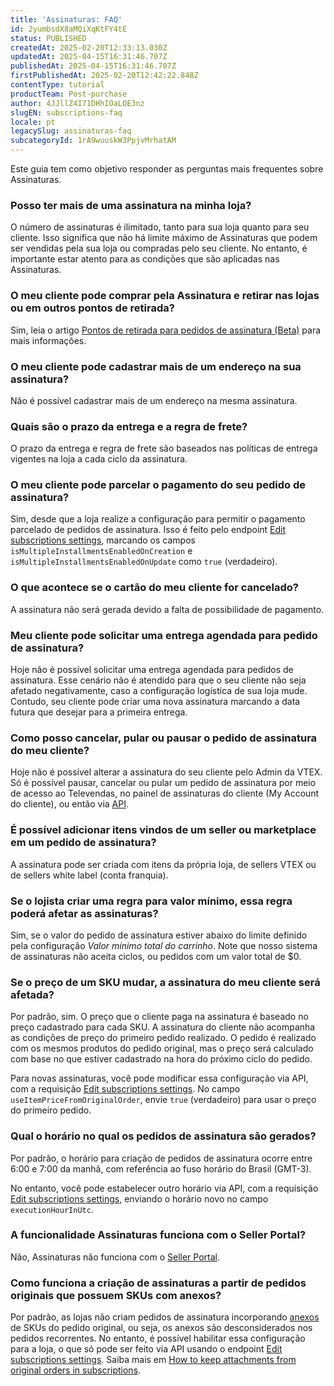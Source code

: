 ```yaml
---
title: 'Assinaturas: FAQ'
id: 2yumbsdX8aMQiXqKtFY4tE
status: PUBLISHED
createdAt: 2025-02-20T12:33:13.030Z
updatedAt: 2025-04-15T16:31:46.707Z
publishedAt: 2025-04-15T16:31:46.707Z
firstPublishedAt: 2025-02-20T12:42:22.848Z
contentType: tutorial
productTeam: Post-purchase
author: 4JJllZ4I71DHhIOaLOE3nz
slugEN: subscriptions-faq
locale: pt
legacySlug: assinaturas-faq
subcategoryId: 1rA9wuuskW3PpjvMrhatAM
---
```


Este guia tem como objetivo responder as perguntas mais frequentes sobre Assinaturas.

### Posso ter mais de uma assinatura na minha loja?
O número de assinaturas é ilimitado, tanto para sua loja quanto para seu cliente. Isso significa que não há limite máximo de Assinaturas que podem ser vendidas pela sua loja ou compradas pelo seu cliente. No entanto, é importante estar atento para as condições que são aplicadas nas Assinaturas.

### O meu cliente pode comprar pela Assinatura e retirar nas lojas ou em outros pontos de retirada?
Sim, leia o artigo [Pontos de retirada para pedidos de assinatura (Beta)](/pt/tutorial/pontos-de-retirada-para-pedidos-de-assinatura-beta--csIqB6iBh4QNIFdEj0nVv) para mais informações.

### O meu cliente pode cadastrar mais de um endereço na sua assinatura?
Não é possível cadastrar mais de um endereço na mesma assinatura.

### Quais são o prazo da entrega e a regra de frete?
O prazo da entrega e regra de frete são baseados nas políticas de entrega vigentes na loja a cada ciclo da assinatura.

### O meu cliente pode parcelar o pagamento do seu pedido de assinatura?
Sim, desde que a loja realize a configuração para permitir o pagamento parcelado de pedidos de assinatura. Isso é feito pelo endpoint [Edit subscriptions settings](https://developers.vtex.com/docs/api-reference/subscriptions-api-v3#post-/api/rns/settings), marcando os campos `isMultipleInstallmentsEnabledOnCreation` e `isMultipleInstallmentsEnabledOnUpdate` como `true` (verdadeiro).

### O que acontece se o cartão do meu cliente for cancelado?
A assinatura não será gerada devido a falta de possibilidade de pagamento.  

### Meu cliente pode solicitar uma entrega agendada para pedido de assinatura?
Hoje não é possível solicitar uma entrega agendada para pedidos de assinatura. Esse cenário não é atendido para que o seu cliente não seja afetado negativamente, caso a configuração logística de sua loja mude. Contudo, seu cliente pode criar uma nova assinatura marcando a data futura que desejar para a primeira entrega.

### Como posso cancelar, pular ou pausar o pedido de assinatura do meu cliente?
Hoje não é possível alterar a assinatura do seu cliente pelo Admin da VTEX. Só é possível pausar, cancelar ou pular um pedido de assinatura por meio de acesso ao Televendas, no painel de assinaturas do cliente (My Account do cliente), ou então via [API](https://developers.vtex.com/docs/api-reference/subscriptions-api-v3#overview).

### É possível adicionar itens vindos de um seller ou marketplace em um pedido de assinatura?
A assinatura pode ser criada com itens da própria loja, de sellers VTEX ou de sellers white label (conta franquia).

### Se o lojista criar uma regra para valor mínimo, essa regra poderá afetar as assinaturas?
Sim, se o valor do pedido de assinatura estiver abaixo do limite definido pela configuração _Valor mínimo total do carrinho_. Note que nosso sistema de assinaturas não aceita ciclos, ou pedidos com um valor total de $0. 

### Se o preço de um SKU mudar, a assinatura do meu cliente será afetada?
Por padrão, sim. O preço que o cliente paga na assinatura é baseado no preço cadastrado para cada SKU. A assinatura do cliente não acompanha as condições de preço do primeiro pedido realizado. O pedido é realizado com os mesmos produtos do pedido original, mas o preço será calculado com base no que estiver cadastrado na hora do próximo ciclo do pedido.

Para novas assinaturas, você pode modificar essa configuração via API, com a requisição [Edit subscriptions settings](https://developers.vtex.com/docs/api-reference/subscriptions-api-v3#post-/api/rns/settings). No campo `useItemPriceFromOriginalOrder`, envie `true` (verdadeiro) para usar o preço do primeiro pedido.

### Qual o horário no qual os pedidos de assinatura são gerados?
Por padrão, o horário para criação de pedidos de assinatura ocorre entre 6:00 e 7:00 da manhã, com referência ao fuso horário do Brasil (GMT-3).

No entanto, você pode estabelecer outro horário via API, com a requisição [Edit subscriptions settings](https://developers.vtex.com/docs/api-reference/subscriptions-api-v3#post-/api/rns/settings), enviando o horário novo no campo `executionHourInUtc`.

### A funcionalidade Assinaturas funciona com o Seller Portal?
Não, Assinaturas não funciona com o [Seller Portal](/pt/tutorial/how-to-set-up-your-store-on-seller-portal).

### Como funciona a criação de assinaturas a partir de pedidos originais que possuem SKUs com anexos? 
Por padrão, as lojas não criam pedidos de assinatura incorporando [anexos](/pt/tutorial/o-que-e-um-anexo--aGICk0RVbqKg6GYmQcWUm) de SKUs do pedido original, ou seja, os anexos são desconsiderados nos pedidos recorrentes. No entanto, é possível habilitar essa configuração para a loja, o que só pode ser feito via API usando o endpoint [Edit subscriptions settings](https://developers.vtex.com/docs/api-reference/subscriptions-api-v3#post-/api/rns/settings). Saiba mais em [How to keep attachments from original orders in subscriptions](https://developers.vtex.com/docs/guides/how-to-keep-attachments-from-original-orders-in-subscriptions).
